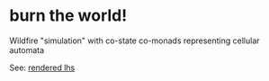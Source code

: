 # burn the world!

Wildfire "simulation" with co-state co-monads representing cellular automata

See: [rendered lhs](burn.pdf)
